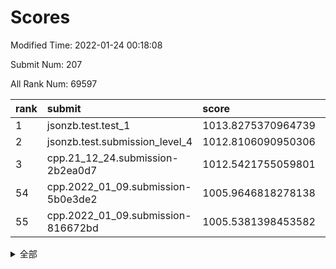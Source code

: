 # Scores

Modified Time: 2022-01-24 00:18:08

Submit Num: 207

All Rank Num: 69597

| rank |               submit               |       score        |       sigma        | pk_num |
| :--- | :--------------------------------- | :----------------- | :----------------- | :----- |
| 1    | jsonzb.test.test_1                 | 1013.8275370964739 | 0.8156733915474988 | 1341   |
| 2    | jsonzb.test.submission_level_4     | 1012.8106090950306 | 0.7960630014982168 | 1345   |
| 3    | cpp.21_12_24.submission-2b2ea0d7   | 1012.5421755059801 | 0.8087919840832548 | 1343   |
| 54   | cpp.2022_01_09.submission-5b0e3de2 | 1005.9646818278138 | 0.7271179205644379 | 1345   |
| 55   | cpp.2022_01_09.submission-816672bd | 1005.5381398453582 | 0.7242008887467288 | 1343   |


<details>
<summary>全部</summary>

| rank |                 submit                 |       score        |       sigma        | pk_num |
| :--- | :------------------------------------- | :----------------- | :----------------- | :----- |
| 1    | jsonzb.test.test_1                     | 1013.8275370964739 | 0.8156733915474988 | 1341   |
| 2    | jsonzb.test.submission_level_4         | 1012.8106090950306 | 0.7960630014982168 | 1345   |
| 3    | cpp.21_12_24.submission-2b2ea0d7       | 1012.5421755059801 | 0.8087919840832548 | 1343   |
| 4    | gobigger.level_3.submission_level_3_38 | 1011.6204471209415 | 0.7986542286781133 | 1346   |
| 5    | gobigger.level_3.submission_level_3_28 | 1011.2757582605387 | 0.7544035858857457 | 1348   |
| 6    | gobigger.level_3.submission_level_3_41 | 1011.2646198196275 | 0.7784971377894484 | 1345   |
| 7    | gobigger.level_3.submission_level_3_24 | 1011.1093573189412 | 0.7759712757132666 | 1347   |
| 8    | gobigger.level_3.submission_level_3_46 | 1011.0809049428542 | 0.7538012070501867 | 1345   |
| 9    | gobigger.level_3.submission_level_3_32 | 1010.9844847192384 | 0.7642120613207464 | 1347   |
| 10   | gobigger.level_3.submission_level_3_31 | 1010.9309322664202 | 0.7670220478678038 | 1341   |
| 11   | gobigger.level_3.submission_level_3_48 | 1010.8829955656859 | 0.7671551207034976 | 1342   |
| 12   | gobigger.level_3.submission_level_3_30 | 1010.8522203785053 | 0.7817771728036469 | 1347   |
| 13   | gobigger.level_3.submission_level_3_4  | 1010.8444415894995 | 0.7781308724462971 | 1347   |
| 14   | gobigger.level_3.submission_level_3_23 | 1010.8313050223766 | 0.7804402482000445 | 1345   |
| 15   | gobigger.level_3.submission_level_3_25 | 1010.6165423468736 | 0.7654784036020831 | 1349   |
| 16   | gobigger.level_3.submission_level_3_45 | 1010.5264487076608 | 0.7609063463792822 | 1340   |
| 17   | gobigger.level_3.submission_level_3_40 | 1010.4544514975456 | 0.7850777117954546 | 1348   |
| 18   | gobigger.level_3.submission_level_3_16 | 1010.4469882271334 | 0.746993381487696  | 1349   |
| 19   | gobigger.level_3.submission_level_3_15 | 1010.3075293472778 | 0.779139527378561  | 1344   |
| 20   | gobigger.level_3.submission_level_3_49 | 1010.291893931713  | 0.7654951406004236 | 1340   |
| 21   | gobigger.level_3.submission_level_3_2  | 1010.1936626583633 | 0.747120174943123  | 1348   |
| 22   | gobigger.level_3.submission_level_3_19 | 1010.0984037295008 | 0.7436889203249687 | 1341   |
| 23   | gobigger.level_3.submission_level_3_7  | 1010.0743658809639 | 0.7595267432739813 | 1345   |
| 24   | gobigger.level_3.submission_level_3_27 | 1010.0697630745101 | 0.7623031077332234 | 1339   |
| 25   | gobigger.level_3.submission_level_3_26 | 1009.9856892860454 | 0.7551776778070949 | 1344   |
| 26   | gobigger.level_3.submission_level_3_3  | 1009.9607061691713 | 0.75749188947742   | 1350   |
| 27   | gobigger.level_3.submission_level_3_17 | 1009.9588365087513 | 0.7531223277824617 | 1346   |
| 28   | gobigger.level_3.submission_level_3_21 | 1009.9270192888592 | 0.747916935313177  | 1345   |
| 29   | gobigger.level_3.submission_level_3_42 | 1009.9141368447507 | 0.77380087288864   | 1347   |
| 30   | gobigger.level_3.submission_level_3_37 | 1009.8615688166182 | 0.7592564759191206 | 1345   |
| 31   | gobigger.level_3.submission_level_3_29 | 1009.8379297702552 | 0.7599245884450258 | 1345   |
| 32   | gobigger.level_3.submission_level_3_36 | 1009.8297282998302 | 0.737068770172356  | 1347   |
| 33   | gobigger.level_3.submission_level_3_20 | 1009.8088425642438 | 0.7833598330158604 | 1337   |
| 34   | gobigger.level_3.submission_level_3_5  | 1009.7681702624997 | 0.7753583749958676 | 1341   |
| 35   | gobigger.level_3.submission_level_3_47 | 1009.7576036417025 | 0.7384999352110109 | 1348   |
| 36   | gobigger.level_3.submission_level_3_1  | 1009.715407076054  | 0.7645048599676343 | 1345   |
| 37   | gobigger.level_3.submission_level_3_9  | 1009.7095163423215 | 0.7476760765863258 | 1344   |
| 38   | gobigger.level_3.submission_level_3_8  | 1009.7063425402919 | 0.7462604514415945 | 1342   |
| 39   | gobigger.level_3.submission_level_3_10 | 1009.6314460784406 | 0.7611422918505119 | 1346   |
| 40   | gobigger.level_3.submission_level_3_6  | 1009.5039098163267 | 0.7614760879285217 | 1347   |
| 41   | gobigger.level_3.submission_level_3_43 | 1009.3968450675931 | 0.7438296679106601 | 1347   |
| 42   | gobigger.level_3.submission_level_3_33 | 1009.3675047343831 | 0.7464788313427614 | 1351   |
| 43   | gobigger.level_3.submission_level_3_13 | 1009.3564138225669 | 0.7686982938246275 | 1347   |
| 44   | gobigger.level_3.submission_level_3_18 | 1009.073995229423  | 0.7525327394744775 | 1347   |
| 45   | gobigger.level_3.submission_level_3_11 | 1009.0600821438252 | 0.7632675086169209 | 1339   |
| 46   | gobigger.level_3.submission_level_3_44 | 1009.0501280465203 | 0.75020766824126   | 1346   |
| 47   | gobigger.level_3.submission_level_3_39 | 1009.0459622588389 | 0.7661575882117093 | 1347   |
| 48   | gobigger.level_3.submission_level_3_12 | 1008.964217904941  | 0.7552375537935827 | 1344   |
| 49   | gobigger.level_3.submission_level_3_22 | 1008.9636948260962 | 0.744914223245661  | 1346   |
| 50   | gobigger.level_3.submission_level_3_34 | 1008.8726156437411 | 0.7453713317018333 | 1347   |
| 51   | gobigger.level_3.submission_level_3_14 | 1008.6524103304097 | 0.7354014091602302 | 1349   |
| 52   | gobigger.level_3.submission_level_3_35 | 1008.5609820739786 | 0.7607309212264075 | 1346   |
| 53   | gobigger.level_3.submission_level_3_0  | 1008.5008116010359 | 0.7527631589771184 | 1340   |
| 54   | cpp.2022_01_09.submission-5b0e3de2     | 1005.9646818278138 | 0.7271179205644379 | 1345   |
| 55   | cpp.2022_01_09.submission-816672bd     | 1005.5381398453582 | 0.7242008887467288 | 1343   |
| 56   | gobigger.level_1.submission_level_1_11 | 1005.0848783574473 | 0.7193319312980101 | 1343   |
| 57   | gobigger.level_1.submission_level_1_1  | 1004.5673653174726 | 0.7160280609897137 | 1346   |
| 58   | gobigger.level_1.submission_level_1_24 | 1004.5279784670855 | 0.7335147983271555 | 1344   |
| 59   | gobigger.level_1.submission_level_1_7  | 1004.3328272440189 | 0.7170934411925551 | 1345   |
| 60   | gobigger.level_1.submission_level_1_5  | 1004.3039539487008 | 0.7197349882351597 | 1346   |
| 61   | gobigger.level_1.submission_level_1_43 | 1004.187175621817  | 0.7193185524415764 | 1350   |
| 62   | gobigger.level_1.submission_level_1_23 | 1004.0744436630548 | 0.7164874279929789 | 1341   |
| 63   | gobigger.level_1.submission_level_1_26 | 1004.0119277461523 | 0.7246945158633433 | 1342   |
| 64   | gobigger.level_1.submission_level_1_40 | 1003.9433682031236 | 0.711669973364072  | 1343   |
| 65   | gobigger.level_1.submission_level_1_21 | 1003.857732368963  | 0.7239008661804772 | 1343   |
| 66   | gobigger.level_1.submission_level_1_18 | 1003.833077814288  | 0.7149258482620534 | 1340   |
| 67   | gobigger.level_1.submission_level_1_44 | 1003.7580185142951 | 0.7206173108448339 | 1341   |
| 68   | gobigger.level_1.submission_level_1_30 | 1003.7232308389396 | 0.7228082087688108 | 1345   |
| 69   | gobigger.level_1.submission_level_1_38 | 1003.7205271197658 | 0.7155246272999252 | 1350   |
| 70   | gobigger.level_1.submission_level_1_33 | 1003.6457048664288 | 0.7129778328668908 | 1347   |
| 71   | gobigger.level_1.submission_level_1_6  | 1003.6299321457161 | 0.7018656925088764 | 1346   |
| 72   | gobigger.level_1.submission_level_1_9  | 1003.6240125916822 | 0.7135592037171056 | 1344   |
| 73   | gobigger.level_1.submission_level_1_31 | 1003.5315444830857 | 0.7043140036706623 | 1348   |
| 74   | gobigger.level_1.submission_level_1_35 | 1003.507144268013  | 0.7213764204173162 | 1350   |
| 75   | gobigger.level_1.submission_level_1_3  | 1003.4266447833253 | 0.721218582202767  | 1342   |
| 76   | gobigger.level_1.submission_level_1_39 | 1003.3385258473396 | 0.7213055618897569 | 1351   |
| 77   | gobigger.level_1.submission_level_1_41 | 1003.3192148007769 | 0.7329163446831817 | 1345   |
| 78   | gobigger.level_1.submission_level_1_32 | 1003.1471444634474 | 0.7051567048090727 | 1341   |
| 79   | gobigger.level_1.submission_level_1_19 | 1003.1427006958546 | 0.7112877960686518 | 1344   |
| 80   | gobigger.level_1.submission_level_1_37 | 1003.1216073976642 | 0.723346498843823  | 1345   |
| 81   | gobigger.level_1.submission_level_1_34 | 1003.0278309889022 | 0.7063520788482844 | 1347   |
| 82   | gobigger.level_1.submission_level_1_49 | 1002.9748308713198 | 0.715597917652666  | 1345   |
| 83   | gobigger.level_1.submission_level_1_47 | 1002.9195084235689 | 0.7203716544530019 | 1350   |
| 84   | gobigger.level_1.submission_level_1_2  | 1002.9129964212677 | 0.7138920894299287 | 1347   |
| 85   | gobigger.level_1.submission_level_1_16 | 1002.858958776451  | 0.7104245421731662 | 1345   |
| 86   | gobigger.level_1.submission_level_1_28 | 1002.8501980437857 | 0.7228008031238223 | 1342   |
| 87   | gobigger.level_1.submission_level_1_27 | 1002.8450083234657 | 0.7146625828247016 | 1346   |
| 88   | gobigger.level_1.submission_level_1_29 | 1002.84338292776   | 0.71318064461224   | 1337   |
| 89   | gobigger.level_1.submission_level_1_48 | 1002.7930554466313 | 0.7154739256510864 | 1340   |
| 90   | gobigger.level_1.submission_level_1_20 | 1002.7762453770316 | 0.7048932126090874 | 1341   |
| 91   | gobigger.level_1.submission_level_1_46 | 1002.7612864036105 | 0.7025660607061587 | 1342   |
| 92   | gobigger.level_1.submission_level_1_13 | 1002.7353163617325 | 0.7119894462618972 | 1345   |
| 93   | gobigger.level_1.submission_level_1_0  | 1002.6534049291713 | 0.7170021517758868 | 1346   |
| 94   | gobigger.level_1.submission_level_1_15 | 1002.5829972860774 | 0.7229431214514177 | 1345   |
| 95   | gobigger.level_1.submission_level_1_25 | 1002.5792447380467 | 0.7096307521861378 | 1343   |
| 96   | gobigger.level_1.submission_level_1_4  | 1002.5569905733421 | 0.7130675237431091 | 1345   |
| 97   | gobigger.level_1.submission_level_1_8  | 1002.3790911368823 | 0.7136707299458989 | 1343   |
| 98   | gobigger.level_1.submission_level_1_10 | 1002.3607373915053 | 0.7091261159860992 | 1339   |
| 99   | gobigger.level_1.submission_level_1_17 | 1002.338144039524  | 0.7058209717338667 | 1340   |
| 100  | gobigger.level_1.submission_level_1_14 | 1002.3089836183709 | 0.7147148306957574 | 1341   |
| 101  | gobigger.level_1.submission_level_1_22 | 1002.2538015292886 | 0.7012394148854295 | 1349   |
| 102  | gobigger.level_1.submission_level_1_36 | 1002.2031717788595 | 0.7119209290647357 | 1342   |
| 103  | gobigger.level_1.submission_level_1_45 | 1002.1774539060506 | 0.7088725361529656 | 1346   |
| 104  | gobigger.level_1.submission_level_1_42 | 1002.0206593769907 | 0.7126230636235615 | 1350   |
| 105  | gobigger.level_1.submission_level_1_12 | 1001.6148546932106 | 0.7299438606487925 | 1346   |
| 106  | gobigger.random.submission_random_18   | 997.2904953279342  | 0.7068328014848472 | 1349   |
| 107  | gobigger.random.submission_random_5    | 996.7420333884239  | 0.7093669838360892 | 1343   |
| 108  | gobigger.random.submission_random_10   | 996.7039495793232  | 0.7064939764463489 | 1343   |
| 109  | gobigger.random.submission_random_15   | 996.6677157381994  | 0.7162660223190616 | 1348   |
| 110  | gobigger.random.submission_random_44   | 996.5557692195918  | 0.719170530078433  | 1342   |
| 111  | gobigger.random.submission_random_22   | 996.550420052235   | 0.7154107553705742 | 1346   |
| 112  | gobigger.random.submission_random_14   | 996.5490612609676  | 0.6969954172785218 | 1346   |
| 113  | gobigger.random.submission_random_1    | 996.4990653300438  | 0.709732058931568  | 1344   |
| 114  | gobigger.random.submission_random_20   | 996.4343924333944  | 0.7133895515995988 | 1348   |
| 115  | gobigger.random.submission_random_49   | 996.3465860334944  | 0.7203849028329664 | 1350   |
| 116  | gobigger.random.submission_random_7    | 996.3406499367838  | 0.7192253510226836 | 1349   |
| 117  | gobigger.random.submission_random_4    | 996.2724443422044  | 0.7078834870600215 | 1347   |
| 118  | gobigger.random.submission_random_42   | 996.268093012119   | 0.6991564019299564 | 1340   |
| 119  | gobigger.random.submission_random_2    | 996.1505068503755  | 0.7062251865330789 | 1347   |
| 120  | gobigger.random.submission_random_37   | 996.1422230029729  | 0.7038547511398192 | 1351   |
| 121  | gobigger.random.submission_random_47   | 996.1344152208997  | 0.6990991843514481 | 1348   |
| 122  | gobigger.random.submission_random_45   | 996.0905797839234  | 0.7113800013620004 | 1345   |
| 123  | gobigger.random.submission_random_27   | 995.9977329762863  | 0.7088282451340883 | 1344   |
| 124  | gobigger.random.submission_random_41   | 995.980388872602   | 0.7072425768538784 | 1346   |
| 125  | gobigger.random.submission_random_26   | 995.9709264226425  | 0.7059725608157341 | 1345   |
| 126  | gobigger.random.submission_random_8    | 995.9659252050352  | 0.7136219245595673 | 1347   |
| 127  | gobigger.random.submission_random_48   | 995.9604875034648  | 0.7082348553934349 | 1348   |
| 128  | gobigger.random.submission_random_28   | 995.9366736883263  | 0.7001134944171531 | 1347   |
| 129  | gobigger.random.submission_random_13   | 995.8444310010192  | 0.7138814356606804 | 1342   |
| 130  | gobigger.random.submission_random_25   | 995.8181411403755  | 0.7111327389356601 | 1344   |
| 131  | gobigger.random.submission_random_16   | 995.655082778768   | 0.7159235026024081 | 1346   |
| 132  | gobigger.random.submission_random_21   | 995.6341250687741  | 0.7034218306234178 | 1351   |
| 133  | gobigger.random.submission_random_46   | 995.5952234607287  | 0.7120364147870855 | 1351   |
| 134  | gobigger.random.submission_random_9    | 995.5829076792251  | 0.7048432187425424 | 1346   |
| 135  | gobigger.random.submission_random_17   | 995.5752765528429  | 0.7395474506485833 | 1348   |
| 136  | gobigger.random.submission_random_24   | 995.5632685321707  | 0.7143169005536767 | 1344   |
| 137  | gobigger.random.submission_random_43   | 995.5474597353533  | 0.7262027926962793 | 1343   |
| 138  | gobigger.random.submission_random_0    | 995.5416640534304  | 0.6996615999555988 | 1343   |
| 139  | gobigger.random.submission_random_29   | 995.424626581218   | 0.718942477982856  | 1344   |
| 140  | gobigger.random.submission_random_32   | 995.414676368164   | 0.7272195955180346 | 1342   |
| 141  | gobigger.random.submission_random_31   | 995.3962455371354  | 0.7157899954720923 | 1344   |
| 142  | gobigger.random.submission_random_6    | 995.3902113449383  | 0.7385761903630511 | 1345   |
| 143  | gobigger.random.submission_random_38   | 995.3436364056372  | 0.7267486477840142 | 1342   |
| 144  | gobigger.random.submission_random_35   | 995.3149334844546  | 0.7142349479975179 | 1349   |
| 145  | gobigger.random.submission_random_12   | 995.1447787542402  | 0.7258584084108001 | 1347   |
| 146  | gobigger.random.submission_random_40   | 994.9722009401918  | 0.7053474813318646 | 1349   |
| 147  | gobigger.random.submission_random_39   | 994.9281491564697  | 0.7147038274015858 | 1349   |
| 148  | gobigger.random.submission_random_30   | 994.9255244023674  | 0.6996241171191944 | 1348   |
| 149  | gobigger.random.submission_random_3    | 994.8255742818254  | 0.7154002245480334 | 1334   |
| 150  | gobigger.random.submission_random_23   | 994.7953336675198  | 0.7064728752369807 | 1343   |
| 151  | gobigger.random.submission_random_19   | 994.7183694224582  | 0.7076932563109392 | 1342   |
| 152  | gobigger.random.submission_random_36   | 994.7157773757564  | 0.7206020696549672 | 1342   |
| 153  | gobigger.random.submission_random_34   | 994.6570946363634  | 0.7189855001632796 | 1345   |
| 154  | gobigger.random.submission_random_11   | 994.4946317794517  | 0.7014304621227072 | 1338   |
| 155  | gobigger.random.submission_random_33   | 994.4026658186391  | 0.7175558125478273 | 1340   |
| 156  | gobigger.level_2.submission_level_2_25 | 993.5480087234656  | 0.7490906174532822 | 1346   |
| 157  | gobigger.level_2.submission_level_2_17 | 993.3550134871641  | 0.7439049510070811 | 1347   |
| 158  | gobigger.level_2.submission_level_2_31 | 993.3521061247101  | 0.7416664444487899 | 1340   |
| 159  | gobigger.level_2.submission_level_2_16 | 993.2034438242672  | 0.7394231950982989 | 1348   |
| 160  | gobigger.level_2.submission_level_2_49 | 993.1497202447198  | 0.7430790544076223 | 1350   |
| 161  | gobigger.level_2.submission_level_2_14 | 993.1055768229633  | 0.7546449773606955 | 1343   |
| 162  | gobigger.level_2.submission_level_2_20 | 992.9796995165432  | 0.7312029514299575 | 1349   |
| 163  | gobigger.level_2.submission_level_2_21 | 992.8557498314005  | 0.7389618704124471 | 1344   |
| 164  | gobigger.level_2.submission_level_2_12 | 992.7473876677375  | 0.7684828478866239 | 1341   |
| 165  | gobigger.level_2.submission_level_2_2  | 992.7404803307666  | 0.7717889275815341 | 1345   |
| 166  | gobigger.level_2.submission_level_2_47 | 992.638894466349   | 0.7373420038925265 | 1343   |
| 167  | gobigger.level_2.submission_level_2_28 | 992.6135788166952  | 0.7413901656381723 | 1343   |
| 168  | gobigger.level_2.submission_level_2_40 | 992.5683542187794  | 0.7409383205677695 | 1347   |
| 169  | gobigger.level_2.submission_level_2_34 | 992.567223247848   | 0.7274655929204907 | 1347   |
| 170  | gobigger.level_2.submission_level_2_26 | 992.5371713874063  | 0.7571831180754564 | 1345   |
| 171  | gobigger.level_2.submission_level_2_48 | 992.4914823489084  | 0.7508040247039917 | 1345   |
| 172  | gobigger.level_2.submission_level_2_41 | 992.4296458580518  | 0.7386939924065636 | 1348   |
| 173  | gobigger.level_2.submission_level_2_37 | 992.4258490467367  | 0.7349338072825841 | 1343   |
| 174  | gobigger.level_2.submission_level_2_32 | 992.3819022525752  | 0.7344014256633185 | 1341   |
| 175  | gobigger.level_2.submission_level_2_36 | 992.3385733178574  | 0.7225858513675605 | 1348   |
| 176  | gobigger.level_2.submission_level_2_27 | 992.320905830624   | 0.7408728604671331 | 1344   |
| 177  | gobigger.level_2.submission_level_2_35 | 992.3062039400977  | 0.7299569300866503 | 1344   |
| 178  | gobigger.level_2.submission_level_2_38 | 992.2499017818242  | 0.750521977788617  | 1344   |
| 179  | gobigger.level_2.submission_level_2_13 | 992.2432521410544  | 0.7456002818313433 | 1343   |
| 180  | gobigger.level_2.submission_level_2_6  | 992.2132578495405  | 0.74748570910425   | 1344   |
| 181  | gobigger.level_2.submission_level_2_46 | 992.1848158332731  | 0.7550841448121681 | 1345   |
| 182  | gobigger.level_2.submission_level_2_42 | 992.182268586892   | 0.7372777565871325 | 1344   |
| 183  | gobigger.level_2.submission_level_2_22 | 992.1335525075816  | 0.7481692856860244 | 1340   |
| 184  | gobigger.level_2.submission_level_2_15 | 992.1105008780783  | 0.7414622757405082 | 1342   |
| 185  | gobigger.level_2.submission_level_2_23 | 992.0225817212045  | 0.7489279879624059 | 1346   |
| 186  | gobigger.level_2.submission_level_2_24 | 991.9565770119302  | 0.7435365109284515 | 1343   |
| 187  | gobigger.level_2.submission_level_2_30 | 991.935292758658   | 0.7487974192665436 | 1341   |
| 188  | gobigger.level_2.submission_level_2_39 | 991.9102623546991  | 0.7430788672981028 | 1347   |
| 189  | gobigger.level_2.submission_level_2_18 | 991.9017452054403  | 0.7509712367213107 | 1343   |
| 190  | gobigger.level_2.submission_level_2_5  | 991.8817133093056  | 0.7699075961581633 | 1341   |
| 191  | gobigger.level_2.submission_level_2_1  | 991.7966270090004  | 0.7462573627616395 | 1348   |
| 192  | gobigger.level_2.submission_level_2_45 | 991.7607246673737  | 0.7600734510642041 | 1346   |
| 193  | gobigger.level_2.submission_level_2_10 | 991.7192520652939  | 0.7511481458160512 | 1348   |
| 194  | gobigger.level_2.submission_level_2_3  | 991.694934446718   | 0.7455351324554551 | 1347   |
| 195  | gobigger.level_2.submission_level_2_4  | 991.6475137831665  | 0.7436903433418884 | 1342   |
| 196  | gobigger.level_2.submission_level_2_19 | 991.4108639161042  | 0.768357400906976  | 1350   |
| 197  | gobigger.level_2.submission_level_2_9  | 991.3399381769526  | 0.7602771016010372 | 1343   |
| 198  | gobigger.level_2.submission_level_2_7  | 991.2821236384259  | 0.7482201939415418 | 1342   |
| 199  | gobigger.level_2.submission_level_2_44 | 991.1767064168246  | 0.7257563127764394 | 1349   |
| 200  | gobigger.level_2.submission_level_2_8  | 991.1073357122282  | 0.7677211142510951 | 1346   |
| 201  | gobigger.level_2.submission_level_2_29 | 990.9842656022591  | 0.7594302458998891 | 1343   |
| 202  | gobigger.level_2.submission_level_2_0  | 990.9719288449544  | 0.7506075843503296 | 1338   |
| 203  | gobigger.level_2.submission_level_2_43 | 990.7290699499185  | 0.7729118343875275 | 1354   |
| 204  | gobigger.level_2.submission_level_2_33 | 990.0428271595184  | 0.7714682937365682 | 1346   |
| 205  | gobigger.level_2.submission_level_2_11 | 989.7202151416928  | 0.7645403112483967 | 1342   |
| 206  | gobigger.none.submission_none_1        | 978.3026343691091  | 1.286880325172396  | 1342   |
| 207  | gobigger.none.submission_none_0        | 974.898323567534   | 1.5249484591192768 | 1348   |

</details>